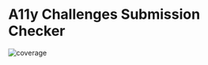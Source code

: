 # A11y Challenges Submission Checker

![coverage](https://gitlab.mediacube.at/a11y-challenges/a11y-challenges/badges/develop/coverage.svg?job=test:submission-checker)